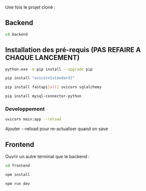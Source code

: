 Une fois le projet cloné :

## Backend

```sh
cd backend
```

## Installation des pré-requis (PAS REFAIRE A CHAQUE LANCEMENT)

```sh
python.exe -m pip install --upgrade pip
```

```sh
pip install "uvicorn[standard]"
```

```sh
pip install fastapi[all] uvicorn sqlalchemy
```

```sh
pip install mysql-connector-python
```

### Developpement

```sh
uvicorn main:app --reload
```
Ajouter --reload pour re-actualiser quand on save  

## Frontend

Ouvrir un autre terminal que le backend : 

```sh
cd frontend
```

```sh
npm install
```

```sh
npm run dev
```


